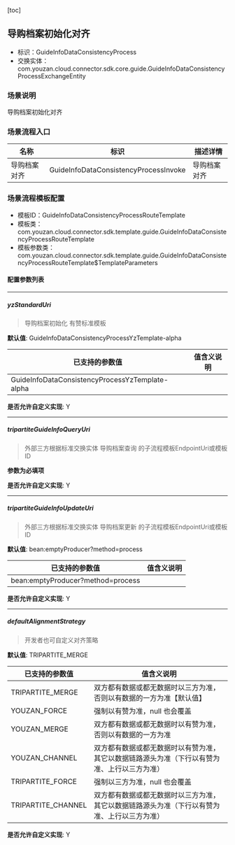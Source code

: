 [toc]

## 导购档案初始化对齐
- 标识：GuideInfoDataConsistencyProcess
- 交换实体：com.youzan.cloud.connector.sdk.core.guide.GuideInfoDataConsistencyProcessExchangeEntity
### 场景说明
导购档案初始化对齐
### 场景流程入口

名称 | 标识 | 描述详情
---|---|---
导购档案对齐 | GuideInfoDataConsistencyProcessInvoke | 导购档案对齐

### 场景流程模板配置
- 模板ID：GuideInfoDataConsistencyProcessRouteTemplate
- 模板类：com.youzan.cloud.connector.sdk.template.guide.GuideInfoDataConsistencyProcessRouteTemplate
- 模板参数类：com.youzan.cloud.connector.sdk.template.guide.GuideInfoDataConsistencyProcessRouteTemplate$TemplateParameters

#### 配置参数列表

---
##### yzStandardUri
> 导购档案初始化 有赞标准模板

**默认值**: GuideInfoDataConsistencyProcessYzTemplate-alpha

已支持的参数值 | 值含义说明
---|---
GuideInfoDataConsistencyProcessYzTemplate-alpha | 

**是否允许自定义实现**: Y

---
##### tripartiteGuideInfoQueryUri
> 外部三方根据标准交换实体 导购档案查询 的子流程模板EndpointUri或模板ID

**参数为必填项**


**是否允许自定义实现**: Y

---
##### tripartiteGuideInfoUpdateUri
> 外部三方根据标准交换实体 导购档案更新 的子流程模板EndpointUri或模板ID

**默认值**: bean:emptyProducer?method=process

已支持的参数值 | 值含义说明
---|---
bean:emptyProducer?method=process | 

**是否允许自定义实现**: Y

---
##### defaultAlignmentStrategy
> 开发者也可自定义对齐策略

**默认值**: TRIPARTITE_MERGE

已支持的参数值 | 值含义说明
---|---
TRIPARTITE_MERGE | 双方都有数据或都无数据时以三方为准，否则以有数据的一方为准【默认值】
YOUZAN_FORCE | 强制以有赞为准，null 也会覆盖
YOUZAN_MERGE | 双方都有数据或都无数据时以有赞为准，否则以有数据的一方为准
YOUZAN_CHANNEL | 双方都有数据或都无数据时以有赞为准，其它以数据链路源头为准（下行以有赞为准、上行以三方为准）
TRIPARTITE_FORCE | 强制以三方为准，null 也会覆盖
TRIPARTITE_CHANNEL | 双方都有数据或都无数据时以三方为准，其它以数据链路源头为准（下行以有赞为准、上行以三方为准）

**是否允许自定义实现**: Y


